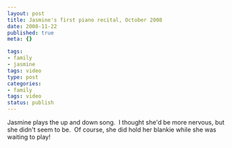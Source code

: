 ```yaml
--- 
layout: post
title: Jasmine's first piano recital, October 2008
date: 2008-11-22
published: true
meta: {}

tags: 
- family
- jasmine
tags: video
type: post
categories: 
- family
tags: video
status: publish
---
```



Jasmine plays the up and down song.  I thought she'd be more nervous, but she didn't seem to be.  Of course, she did hold her blankie while she was waiting to play!

  

   

